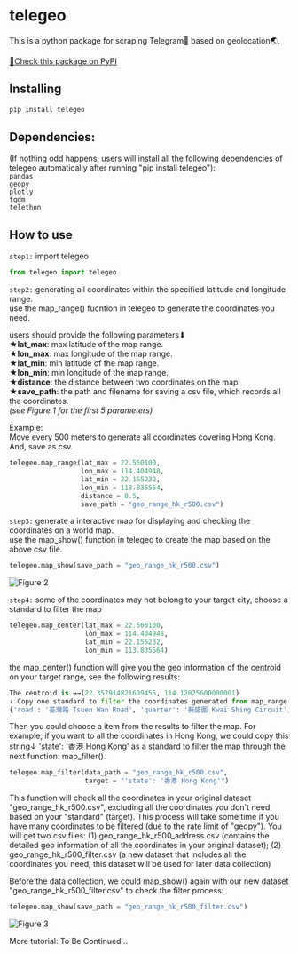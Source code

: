 # telegeo

This is a python package for scraping Telegram:iphone: based on geolocation:earth_asia:.

[:loudspeaker:Check this package on PyPI](https://pypi.org/project/telegeo/)

## Installing
```py
pip install telegeo
```

## Dependencies:
(If nothing odd happens, users will install all the following dependencies of telegeo automatically after running "pip install telegeo"):  
`pandas`  
`geopy`  
`plotly`  
`tqdm`  
`telethon`  

## How to use
`step1:` import telegeo
```py
from telegeo import telegeo
```

`step2:` generating all coordinates within the specified latitude and longitude range.  
use the map_range() fucntion in telegeo to generate the coordinates you need.

users should provide the following parameters⬇  
★**lat_max**: max latitude of the map range.  
★**lon_max**: max longitude of the map range.  
★**lat_min**: min latitude of the map range.  
★**lon_min**: min longitude of the map range.  
★**distance**: the distance between two coordinates on the map.  
★**save_path**: the path and filename for saving a csv file, which records all the coordinates.  
_(see Figure 1 for the first 5 parameters)_

Example:   
Move every 500 meters to generate all coordinates covering Hong Kong.
And, save as csv.
```py
telegeo.map_range(lat_max = 22.560100,
                  lon_max = 114.404948,
                  lat_min = 22.155232,
                  lon_min = 113.835564,
                  distance = 0.5,
                  save_path = "geo_range_hk_r500.csv")
```
`step3:` generate a interactive map for displaying and checking the coordinates on a world map.  
use the map_show() function in telegeo to create the map based on the above csv file.

```py
telegeo.map_show(save_path = "geo_range_hk_r500.csv")
```
![Figure 2](https://user-images.githubusercontent.com/60833574/187110262-5f72ae26-171d-4493-9844-e67ced0e90d7.png)

`step4:` some of the coordinates may not belong to your target city, choose a standard to filter the map
```py
telegeo.map_center(lat_max = 22.560100,
                   lon_max = 114.404948,
                   lat_min = 22.155232,
                   lon_min = 113.835564)
```
the map_center() function will give you the geo information of the centroid on your target range, see the following results:
```py
The centroid is →→(22.357914821609455, 114.12025600000001)
↓ Copy one standard to filter the coordinates generated from map_range() ↓ (e.g. 'state': '香港 Hong Kong') 
{'road': '荃灣路 Tsuen Wan Road', 'quarter': '葵盛圍 Kwai Shing Circuit', 'suburb': '下葵涌 Ha Kwai Chung', 'town': '葵涌 Kwai Chung', 'county': '葵青區 Kwai Tsing District', 'region': '新界 New Territories', 'state': '香港 Hong Kong', 'ISO3166-2-lvl3': 'CN-HK', 'country': '中国', 'country_code': 'cn'}
```
Then you could choose a item from the results to filter the map. For example, if you want to all the coordinates in Hong Kong, we could copy this string↓
'state': '香港 Hong Kong' as a standard to filter the map through the next function: map_filter().

```py
telegeo.map_filter(data_path = "geo_range_hk_r500.csv",
                   target = "'state': '香港 Hong Kong'")
```
This function will check all the coordinates in your original dataset "geo_range_hk_r500.csv", excluding all the coordinates you don't need based on your "standard" (target). This process will take some time if you have many coordinates to be filtered (due to the rate limit of "geopy"). You will get two csv files: 
(1) geo_range_hk_r500_address.csv (contains the detailed geo information of all the coordinates in your original dataset); 
(2) geo_range_hk_r500_filter.csv (a new dataset that includes all the coordinates you need, this dataset will be used for later data collection)

Before the data collection, we could map_show() again with our new dataset "geo_range_hk_r500_filter.csv" to check the filter process:
```py
telegeo.map_show(save_path = "geo_range_hk_r500_filter.csv")
```
![Figure 3](https://user-images.githubusercontent.com/60833574/189328080-8a6a9929-9d0c-4991-ba5b-0af68bf53f1e.png)


More tutorial: To Be Continued...
